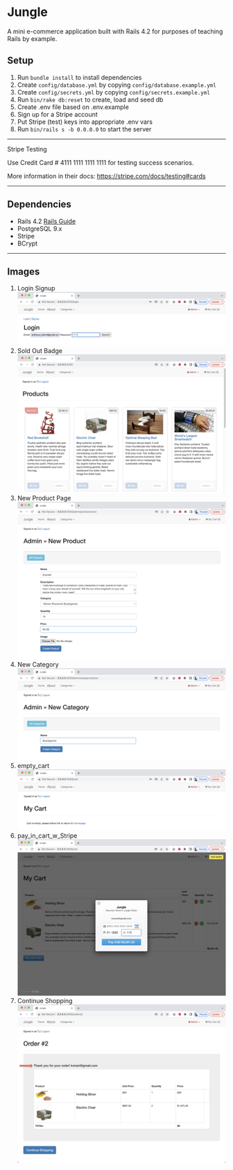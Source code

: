 # Jungle

A mini e-commerce application built with Rails 4.2 for purposes of teaching Rails by example.

## Setup

1. Run `bundle install` to install dependencies
2. Create `config/database.yml` by copying `config/database.example.yml`
3. Create `config/secrets.yml` by copying `config/secrets.example.yml`
4. Run `bin/rake db:reset` to create, load and seed db
5. Create .env file based on .env.example
6. Sign up for a Stripe account
7. Put Stripe (test) keys into appropriate .env vars
8. Run `bin/rails s -b 0.0.0.0` to start the server

---

Stripe Testing

Use Credit Card # 4111 1111 1111 1111 for testing success scenarios.

More information in their docs: https://stripe.com/docs/testing#cards

---

## Dependencies

- Rails 4.2 [Rails Guide](http://guides.rubyonrails.org/v4.2/)
- PostgreSQL 9.x
- Stripe
- BCrypt

---

## Images

1. Login Signup
   ![login_signup ](./img/login_signup.png "Login Signup image")
2. Sold Out Badge
   ![sold_out_badge](./img/sold_out_badge.png "Soldout Badge image")
3. New Product Page
   ![new_product_page](./img/new_product_page.png "New Product image")
4. New Category
   ![new_category](./img/new_category.png "New Category image")
5. empty_cart
   ![empty_cart](./img/empty_cart.png "Empty Cart image")
6. pay_in_cart_w_Stripe
   ![pay_in_cart_w_Stripe](./img/pay_in_cart_w_Stripe.png "Pay In Cart With Stripe image")
7. Continue Shopping
   ![continue_shopping](./img/continue_shopping.png "Continue Shopping image")
